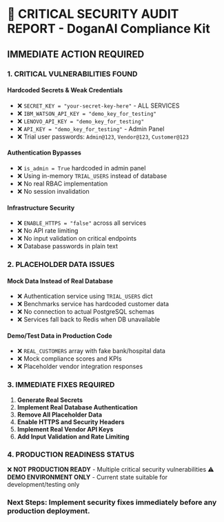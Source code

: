 # 🚨 CRITICAL SECURITY AUDIT REPORT - DoganAI Compliance Kit

## IMMEDIATE ACTION REQUIRED

### 1. CRITICAL VULNERABILITIES FOUND

#### **Hardcoded Secrets & Weak Credentials**
- ❌ `SECRET_KEY = "your-secret-key-here"` - ALL SERVICES
- ❌ `IBM_WATSON_API_KEY = "demo_key_for_testing"`
- ❌ `LENOVO_API_KEY = "demo_key_for_testing"`
- ❌ `API_KEY = "demo_key_for_testing"` - Admin Panel
- ❌ Trial user passwords: `Admin@123`, `Vendor@123`, `Customer@123`

#### **Authentication Bypasses**
- ❌ `is_admin = True` hardcoded in admin panel
- ❌ Using in-memory `TRIAL_USERS` instead of database
- ❌ No real RBAC implementation
- ❌ No session invalidation

#### **Infrastructure Security**
- ❌ `ENABLE_HTTPS = "false"` across all services
- ❌ No API rate limiting
- ❌ No input validation on critical endpoints
- ❌ Database passwords in plain text

### 2. PLACEHOLDER DATA ISSUES

#### **Mock Data Instead of Real Database**
- ❌ Authentication service using `TRIAL_USERS` dict
- ❌ Benchmarks service has hardcoded customer data
- ❌ No connection to actual PostgreSQL schemas
- ❌ Services fall back to Redis when DB unavailable

#### **Demo/Test Data in Production Code**
- ❌ `REAL_CUSTOMERS` array with fake bank/hospital data
- ❌ Mock compliance scores and KPIs
- ❌ Placeholder vendor integration responses

### 3. IMMEDIATE FIXES REQUIRED

1. **Generate Real Secrets**
2. **Implement Real Database Authentication**
3. **Remove All Placeholder Data**
4. **Enable HTTPS and Security Headers**
5. **Implement Real Vendor API Keys**
6. **Add Input Validation and Rate Limiting**

### 4. PRODUCTION READINESS STATUS

❌ **NOT PRODUCTION READY** - Multiple critical security vulnerabilities
⚠️ **DEMO ENVIRONMENT ONLY** - Current state suitable for development/testing only

### Next Steps: Implement security fixes immediately before any production deployment.

